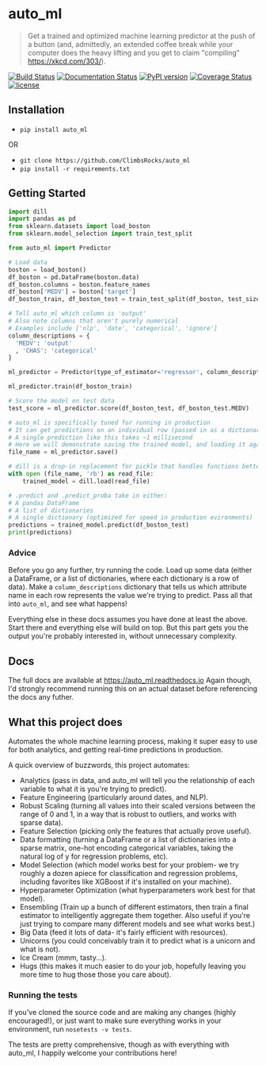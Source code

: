 # auto_ml
> Get a trained and optimized machine learning predictor at the push of a button (and, admittedly, an extended coffee break while your computer does the heavy lifting and you get to claim "compiling" https://xkcd.com/303/).

[![Build Status](https://travis-ci.org/ClimbsRocks/auto_ml.svg?branch=master)](https://travis-ci.org/ClimbsRocks/auto_ml)
[![Documentation Status](http://readthedocs.org/projects/auto-ml/badge/?version=latest)](http://auto-ml.readthedocs.io/en/latest/?badge=latest)
[![PyPI version](https://badge.fury.io/py/auto_ml.svg)](https://badge.fury.io/py/auto_ml)
[![Coverage Status](https://coveralls.io/repos/github/ClimbsRocks/auto_ml/badge.svg?branch=master&cacheBuster=1)](https://coveralls.io/github/ClimbsRocks/auto_ml?branch=master)
[![license](https://img.shields.io/github/license/mashape/apistatus.svg)]()
<!-- Stars badge?! -->

## Installation

- `pip install auto_ml`

OR

- `git clone https://github.com/ClimbsRocks/auto_ml`
- `pip install -r requirements.txt`


## Getting Started

```python
import dill
import pandas as pd
from sklearn.datasets import load_boston
from sklearn.model_selection import train_test_split

from auto_ml import Predictor

# Load data
boston = load_boston()
df_boston = pd.DataFrame(boston.data)
df_boston.columns = boston.feature_names
df_boston['MEDV'] = boston['target']
df_boston_train, df_boston_test = train_test_split(df_boston, test_size=0.2, random_state=42)

# Tell auto_ml which column is 'output'
# Also note columns that aren't purely numerical
# Examples include ['nlp', 'date', 'categorical', 'ignore']
column_descriptions = {
  'MEDV': 'output'
  , 'CHAS': 'categorical'
}

ml_predictor = Predictor(type_of_estimator='regressor', column_descriptions=column_descriptions)

ml_predictor.train(df_boston_train)

# Score the model on test data
test_score = ml_predictor.score(df_boston_test, df_boston_test.MEDV)

# auto_ml is specifically tuned for running in production
# It can get predictions on an individual row (passed in as a dictionary)
# A single prediction like this takes ~1 millisecond
# Here we will demonstrate saving the trained model, and loading it again
file_name = ml_predictor.save()

# dill is a drop-in replacement for pickle that handles functions better
with open (file_name, 'rb') as read_file:
    trained_model = dill.load(read_file)

# .predict and .predict_proba take in either:
# A pandas DataFrame
# A list of dictionaries
# A single dictionary (optimized for speed in production evironments)
predictions = trained_model.predict(df_boston_test)
print(predictions)
```


### Advice

Before you go any further, try running the code. Load up some data (either a DataFrame, or a list of dictionaries, where each dictionary is a row of data). Make a `column_descriptions` dictionary that tells us which attribute name in each row represents the value we're trying to predict. Pass all that into `auto_ml`, and see what happens!

Everything else in these docs assumes you have done at least the above. Start there and everything else will build on top. But this part gets you the output you're probably interested in, without unnecessary complexity.


## Docs

The full docs are available at https://auto_ml.readthedocs.io
Again though, I'd strongly recommend running this on an actual dataset before referencing the docs any futher.


## What this project does

Automates the whole machine learning process, making it super easy to use for both analytics, and getting real-time predictions in production.

A quick overview of buzzwords, this project automates:

- Analytics (pass in data, and auto_ml will tell you the relationship of each variable to what it is you're trying to predict).
- Feature Engineering (particularly around dates, and NLP).
- Robust Scaling (turning all values into their scaled versions between the range of 0 and 1, in a way that is robust to outliers, and works with sparse data).
- Feature Selection (picking only the features that actually prove useful).
- Data formatting (turning a DataFrame or a list of dictionaries into a sparse matrix, one-hot encoding categorical variables, taking the natural log of y for regression problems, etc).
- Model Selection (which model works best for your problem- we try roughly a dozen apiece for classification and regression problems, including favorites like XGBoost if it's installed on your machine).
- Hyperparameter Optimization (what hyperparameters work best for that model).
- Ensembling (Train up a bunch of different estimators, then train a final estimator to intelligently aggregate them together. Also useful if you're just trying to compare many different models and see what works best.)
- Big Data (feed it lots of data- it's fairly efficient with resources).
- Unicorns (you could conceivably train it to predict what is a unicorn and what is not).
- Ice Cream (mmm, tasty...).
- Hugs (this makes it much easier to do your job, hopefully leaving you more time to hug those those you care about).


<!--

#### Passing in your own feature engineering function

You can pass in your own function to perform feature engineering on the data. This will be called as the first step in the pipeline that `auto_ml` builds out.

You will be passed the entire X dataset (not the y dataset), and are expected to return the entire X dataset in the same order.

The advantage of including it in the pipeline is that it will then be applied to any data you want predictions on later. You will also eventually be able to run GridSearchCV over any parameters you include here.

Limitations:
You cannot alter the length or ordering of the X dataset, since you will not have a chance to modify the y dataset. If you want to perform filtering, perform it before you pass in the data to train on.

 -->


### Running the tests

If you've cloned the source code and are making any changes (highly encouraged!), or just want to make sure everything works in your environment, run
`nosetests -v tests`.

The tests are pretty comprehensive, though as with everything with auto_ml, I happily welcome your contributions here!
